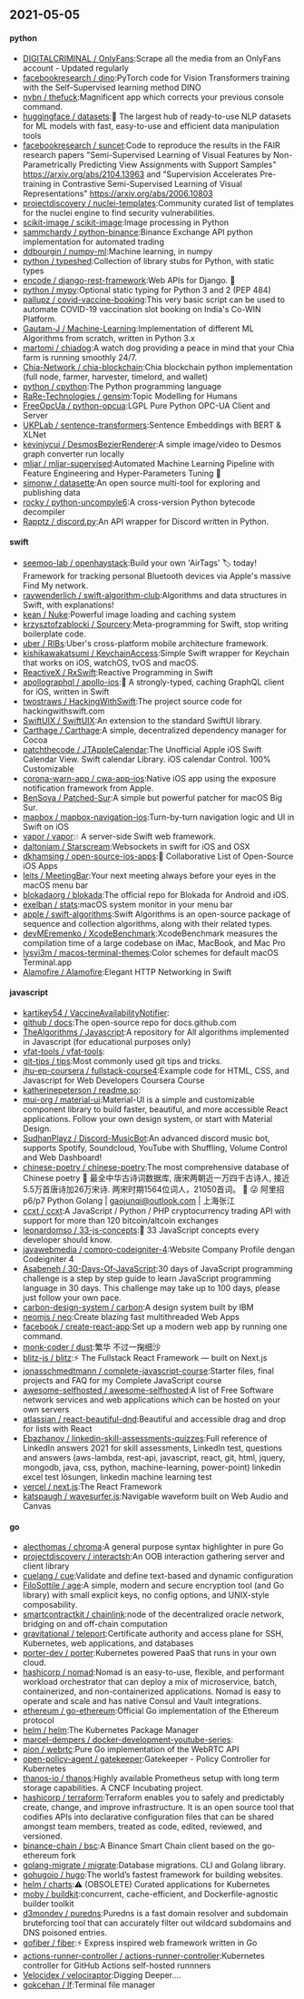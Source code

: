 ## 2021-05-05

#### python
* [DIGITALCRIMINAL / OnlyFans](https://github.com/DIGITALCRIMINAL/OnlyFans):Scrape all the media from an OnlyFans account - Updated regularly
* [facebookresearch / dino](https://github.com/facebookresearch/dino):PyTorch code for Vision Transformers training with the Self-Supervised learning method DINO
* [nvbn / thefuck](https://github.com/nvbn/thefuck):Magnificent app which corrects your previous console command.
* [huggingface / datasets](https://github.com/huggingface/datasets):🤗
The largest hub of ready-to-use NLP datasets for ML models with fast, easy-to-use and efficient data manipulation tools
* [facebookresearch / suncet](https://github.com/facebookresearch/suncet):Code to reproduce the results in the FAIR research papers "Semi-Supervised Learning of Visual Features by Non-Parametrically Predicting View Assignments with Support Samples" https://arxiv.org/abs/2104.13963 and "Supervision Accelerates Pre-training in Contrastive Semi-Supervised Learning of Visual Representations" https://arxiv.org/abs/2006.10803
* [projectdiscovery / nuclei-templates](https://github.com/projectdiscovery/nuclei-templates):Community curated list of templates for the nuclei engine to find security vulnerabilities.
* [scikit-image / scikit-image](https://github.com/scikit-image/scikit-image):Image processing in Python
* [sammchardy / python-binance](https://github.com/sammchardy/python-binance):Binance Exchange API python implementation for automated trading
* [ddbourgin / numpy-ml](https://github.com/ddbourgin/numpy-ml):Machine learning, in numpy
* [python / typeshed](https://github.com/python/typeshed):Collection of library stubs for Python, with static types
* [encode / django-rest-framework](https://github.com/encode/django-rest-framework):Web APIs for Django.
🎸
* [python / mypy](https://github.com/python/mypy):Optional static typing for Python 3 and 2 (PEP 484)
* [pallupz / covid-vaccine-booking](https://github.com/pallupz/covid-vaccine-booking):This very basic script can be used to automate COVID-19 vaccination slot booking on India's Co-WIN Platform.
* [Gautam-J / Machine-Learning](https://github.com/Gautam-J/Machine-Learning):Implementation of different ML Algorithms from scratch, written in Python 3.x
* [martomi / chiadog](https://github.com/martomi/chiadog):A watch dog providing a peace in mind that your Chia farm is running smoothly 24/7.
* [Chia-Network / chia-blockchain](https://github.com/Chia-Network/chia-blockchain):Chia blockchain python implementation (full node, farmer, harvester, timelord, and wallet)
* [python / cpython](https://github.com/python/cpython):The Python programming language
* [RaRe-Technologies / gensim](https://github.com/RaRe-Technologies/gensim):Topic Modelling for Humans
* [FreeOpcUa / python-opcua](https://github.com/FreeOpcUa/python-opcua):LGPL Pure Python OPC-UA Client and Server
* [UKPLab / sentence-transformers](https://github.com/UKPLab/sentence-transformers):Sentence Embeddings with BERT & XLNet
* [kevinjycui / DesmosBezierRenderer](https://github.com/kevinjycui/DesmosBezierRenderer):A simple image/video to Desmos graph converter run locally
* [mljar / mljar-supervised](https://github.com/mljar/mljar-supervised):Automated Machine Learning Pipeline with Feature Engineering and Hyper-Parameters Tuning
🚀
* [simonw / datasette](https://github.com/simonw/datasette):An open source multi-tool for exploring and publishing data
* [rocky / python-uncompyle6](https://github.com/rocky/python-uncompyle6):A cross-version Python bytecode decompiler
* [Rapptz / discord.py](https://github.com/Rapptz/discord.py):An API wrapper for Discord written in Python.

#### swift
* [seemoo-lab / openhaystack](https://github.com/seemoo-lab/openhaystack):Build your own 'AirTags'
🏷
today! Framework for tracking personal Bluetooth devices via Apple's massive Find My network.
* [raywenderlich / swift-algorithm-club](https://github.com/raywenderlich/swift-algorithm-club):Algorithms and data structures in Swift, with explanations!
* [kean / Nuke](https://github.com/kean/Nuke):Powerful image loading and caching system
* [krzysztofzablocki / Sourcery](https://github.com/krzysztofzablocki/Sourcery):Meta-programming for Swift, stop writing boilerplate code.
* [uber / RIBs](https://github.com/uber/RIBs):Uber's cross-platform mobile architecture framework.
* [kishikawakatsumi / KeychainAccess](https://github.com/kishikawakatsumi/KeychainAccess):Simple Swift wrapper for Keychain that works on iOS, watchOS, tvOS and macOS.
* [ReactiveX / RxSwift](https://github.com/ReactiveX/RxSwift):Reactive Programming in Swift
* [apollographql / apollo-ios](https://github.com/apollographql/apollo-ios):📱
A strongly-typed, caching GraphQL client for iOS, written in Swift
* [twostraws / HackingWithSwift](https://github.com/twostraws/HackingWithSwift):The project source code for hackingwithswift.com
* [SwiftUIX / SwiftUIX](https://github.com/SwiftUIX/SwiftUIX):An extension to the standard SwiftUI library.
* [Carthage / Carthage](https://github.com/Carthage/Carthage):A simple, decentralized dependency manager for Cocoa
* [patchthecode / JTAppleCalendar](https://github.com/patchthecode/JTAppleCalendar):The Unofficial Apple iOS Swift Calendar View. Swift calendar Library. iOS calendar Control. 100% Customizable
* [corona-warn-app / cwa-app-ios](https://github.com/corona-warn-app/cwa-app-ios):Native iOS app using the exposure notification framework from Apple.
* [BenSova / Patched-Sur](https://github.com/BenSova/Patched-Sur):A simple but powerful patcher for macOS Big Sur.
* [mapbox / mapbox-navigation-ios](https://github.com/mapbox/mapbox-navigation-ios):Turn-by-turn navigation logic and UI in Swift on iOS
* [vapor / vapor](https://github.com/vapor/vapor):💧
A server-side Swift web framework.
* [daltoniam / Starscream](https://github.com/daltoniam/Starscream):Websockets in swift for iOS and OSX
* [dkhamsing / open-source-ios-apps](https://github.com/dkhamsing/open-source-ios-apps):📱
Collaborative List of Open-Source iOS Apps
* [leits / MeetingBar](https://github.com/leits/MeetingBar):Your next meeting always before your eyes in the macOS menu bar
* [blokadaorg / blokada](https://github.com/blokadaorg/blokada):The official repo for Blokada for Android and iOS.
* [exelban / stats](https://github.com/exelban/stats):macOS system monitor in your menu bar
* [apple / swift-algorithms](https://github.com/apple/swift-algorithms):Swift Algorithms is an open-source package of sequence and collection algorithms, along with their related types.
* [devMEremenko / XcodeBenchmark](https://github.com/devMEremenko/XcodeBenchmark):XcodeBenchmark measures the compilation time of a large codebase on iMac, MacBook, and Mac Pro
* [lysyi3m / macos-terminal-themes](https://github.com/lysyi3m/macos-terminal-themes):Color schemes for default macOS Terminal.app
* [Alamofire / Alamofire](https://github.com/Alamofire/Alamofire):Elegant HTTP Networking in Swift

#### javascript
* [kartikey54 / VaccineAvailabilityNotifier](https://github.com/kartikey54/VaccineAvailabilityNotifier):
* [github / docs](https://github.com/github/docs):The open-source repo for docs.github.com
* [TheAlgorithms / Javascript](https://github.com/TheAlgorithms/Javascript):A repository for All algorithms implemented in Javascript (for educational purposes only)
* [vfat-tools / vfat-tools](https://github.com/vfat-tools/vfat-tools):
* [git-tips / tips](https://github.com/git-tips/tips):Most commonly used git tips and tricks.
* [jhu-ep-coursera / fullstack-course4](https://github.com/jhu-ep-coursera/fullstack-course4):Example code for HTML, CSS, and Javascript for Web Developers Coursera Course
* [katherinepeterson / readme.so](https://github.com/katherinepeterson/readme.so):
* [mui-org / material-ui](https://github.com/mui-org/material-ui):Material-UI is a simple and customizable component library to build faster, beautiful, and more accessible React applications. Follow your own design system, or start with Material Design.
* [SudhanPlayz / Discord-MusicBot](https://github.com/SudhanPlayz/Discord-MusicBot):An advanced discord music bot, supports Spotify, Soundcloud, YouTube with Shuffling, Volume Control and Web Dashboard!
* [chinese-poetry / chinese-poetry](https://github.com/chinese-poetry/chinese-poetry):The most comprehensive database of Chinese poetry
🧶
最全中华古诗词数据库, 唐宋两朝近一万四千古诗人, 接近5.5万首唐诗加26万宋诗. 两宋时期1564位词人，21050首词。
🤪
😜
阿里招p6/p7 Python Golang | gaojunqi@outlook.com | 上海张江
* [ccxt / ccxt](https://github.com/ccxt/ccxt):A JavaScript / Python / PHP cryptocurrency trading API with support for more than 120 bitcoin/altcoin exchanges
* [leonardomso / 33-js-concepts](https://github.com/leonardomso/33-js-concepts):📜
33 JavaScript concepts every developer should know.
* [javawebmedia / compro-codeigniter-4](https://github.com/javawebmedia/compro-codeigniter-4):Website Company Profile dengan Codeigniter 4
* [Asabeneh / 30-Days-Of-JavaScript](https://github.com/Asabeneh/30-Days-Of-JavaScript):30 days of JavaScript programming challenge is a step by step guide to learn JavaScript programming language in 30 days. This challenge may take up to 100 days, please just follow your own pace.
* [carbon-design-system / carbon](https://github.com/carbon-design-system/carbon):A design system built by IBM
* [neomjs / neo](https://github.com/neomjs/neo):Create blazing fast multithreaded Web Apps
* [facebook / create-react-app](https://github.com/facebook/create-react-app):Set up a modern web app by running one command.
* [monk-coder / dust](https://github.com/monk-coder/dust):繁华 不过一掬细沙
* [blitz-js / blitz](https://github.com/blitz-js/blitz):⚡️
The Fullstack React Framework — built on Next.js
* [jonasschmedtmann / complete-javascript-course](https://github.com/jonasschmedtmann/complete-javascript-course):Starter files, final projects and FAQ for my Complete JavaScript course
* [awesome-selfhosted / awesome-selfhosted](https://github.com/awesome-selfhosted/awesome-selfhosted):A list of Free Software network services and web applications which can be hosted on your own servers
* [atlassian / react-beautiful-dnd](https://github.com/atlassian/react-beautiful-dnd):Beautiful and accessible drag and drop for lists with React
* [Ebazhanov / linkedin-skill-assessments-quizzes](https://github.com/Ebazhanov/linkedin-skill-assessments-quizzes):Full reference of LinkedIn answers 2021 for skill assessments, LinkedIn test, questions and answers (aws-lambda, rest-api, javascript, react, git, html, jquery, mongodb, java, css, python, machine-learning, power-point) linkedin excel test lösungen, linkedin machine learning test
* [vercel / next.js](https://github.com/vercel/next.js):The React Framework
* [katspaugh / wavesurfer.js](https://github.com/katspaugh/wavesurfer.js):Navigable waveform built on Web Audio and Canvas

#### go
* [alecthomas / chroma](https://github.com/alecthomas/chroma):A general purpose syntax highlighter in pure Go
* [projectdiscovery / interactsh](https://github.com/projectdiscovery/interactsh):An OOB interaction gathering server and client library
* [cuelang / cue](https://github.com/cuelang/cue):Validate and define text-based and dynamic configuration
* [FiloSottile / age](https://github.com/FiloSottile/age):A simple, modern and secure encryption tool (and Go library) with small explicit keys, no config options, and UNIX-style composability.
* [smartcontractkit / chainlink](https://github.com/smartcontractkit/chainlink):node of the decentralized oracle network, bridging on and off-chain computation
* [gravitational / teleport](https://github.com/gravitational/teleport):Certificate authority and access plane for SSH, Kubernetes, web applications, and databases
* [porter-dev / porter](https://github.com/porter-dev/porter):Kubernetes powered PaaS that runs in your own cloud.
* [hashicorp / nomad](https://github.com/hashicorp/nomad):Nomad is an easy-to-use, flexible, and performant workload orchestrator that can deploy a mix of microservice, batch, containerized, and non-containerized applications. Nomad is easy to operate and scale and has native Consul and Vault integrations.
* [ethereum / go-ethereum](https://github.com/ethereum/go-ethereum):Official Go implementation of the Ethereum protocol
* [helm / helm](https://github.com/helm/helm):The Kubernetes Package Manager
* [marcel-dempers / docker-development-youtube-series](https://github.com/marcel-dempers/docker-development-youtube-series):
* [pion / webrtc](https://github.com/pion/webrtc):Pure Go implementation of the WebRTC API
* [open-policy-agent / gatekeeper](https://github.com/open-policy-agent/gatekeeper):Gatekeeper - Policy Controller for Kubernetes
* [thanos-io / thanos](https://github.com/thanos-io/thanos):Highly available Prometheus setup with long term storage capabilities. A CNCF Incubating project.
* [hashicorp / terraform](https://github.com/hashicorp/terraform):Terraform enables you to safely and predictably create, change, and improve infrastructure. It is an open source tool that codifies APIs into declarative configuration files that can be shared amongst team members, treated as code, edited, reviewed, and versioned.
* [binance-chain / bsc](https://github.com/binance-chain/bsc):A Binance Smart Chain client based on the go-ethereum fork
* [golang-migrate / migrate](https://github.com/golang-migrate/migrate):Database migrations. CLI and Golang library.
* [gohugoio / hugo](https://github.com/gohugoio/hugo):The world’s fastest framework for building websites.
* [helm / charts](https://github.com/helm/charts):⚠️
(OBSOLETE) Curated applications for Kubernetes
* [moby / buildkit](https://github.com/moby/buildkit):concurrent, cache-efficient, and Dockerfile-agnostic builder toolkit
* [d3mondev / puredns](https://github.com/d3mondev/puredns):Puredns is a fast domain resolver and subdomain bruteforcing tool that can accurately filter out wildcard subdomains and DNS poisoned entries.
* [gofiber / fiber](https://github.com/gofiber/fiber):⚡️
Express inspired web framework written in Go
* [actions-runner-controller / actions-runner-controller](https://github.com/actions-runner-controller/actions-runner-controller):Kubernetes controller for GitHub Actions self-hosted runnners
* [Velocidex / velociraptor](https://github.com/Velocidex/velociraptor):Digging Deeper....
* [gokcehan / lf](https://github.com/gokcehan/lf):Terminal file manager
